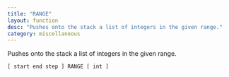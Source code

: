 ```yaml
---
title: "RANGE"
layout: function
desc: "Pushes onto the stack a list of integers in the given range."
category: miscellaneous
---
```


Pushes onto the stack a list of integers in the given range.

```
[ start end step ] RANGE [ int ]
```